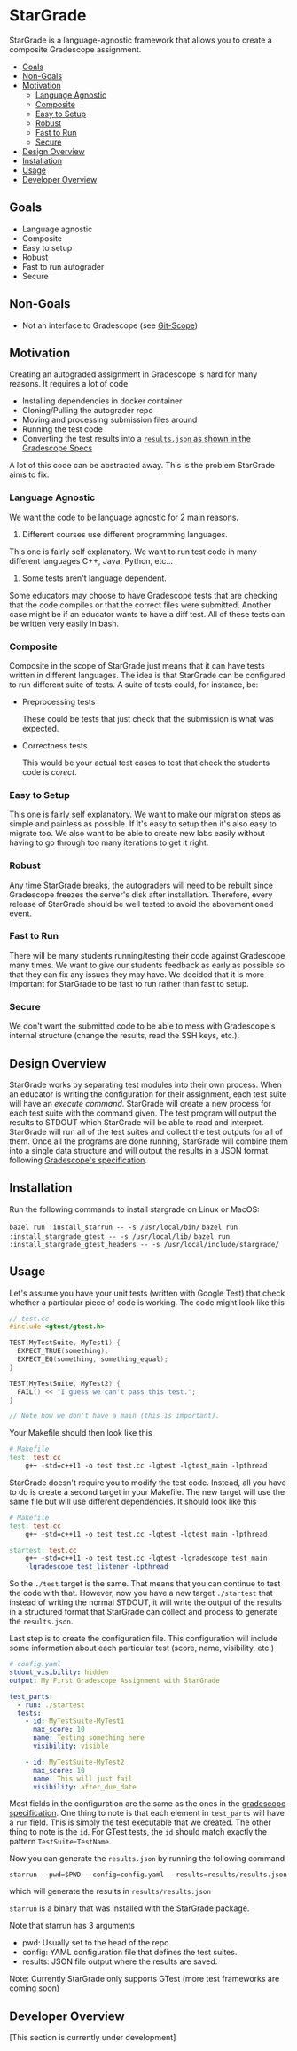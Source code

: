# StarGrade

StarGrade is a language-agnostic framework that allows you to create a
composite Gradescope assignment.

<!-- vim-markdown-toc GFM -->

* [Goals](#goals)
* [Non-Goals](#non-goals)
* [Motivation](#motivation)
  * [Language Agnostic](#language-agnostic)
  * [Composite](#composite)
  * [Easy to Setup](#easy-to-setup)
  * [Robust](#robust)
  * [Fast to Run](#fast-to-run)
  * [Secure](#secure)
* [Design Overview](#design-overview)
* [Installation](#installation)
* [Usage](#usage)
* [Developer Overview](#developer-overview)

<!-- vim-markdown-toc -->


## Goals

- Language agnostic
- Composite
- Easy to setup
- Robust
- Fast to run autograder
- Secure

## Non-Goals

- Not an interface to Gradescope (see
  [Git-Scope](https://github.com/adsnaider/Git-Scope/blob/master/README.md))

## Motivation

Creating an autograded assignment in Gradescope is hard for many reasons. It
requires a lot of code

- Installing dependencies in docker container
- Cloning/Pulling the autograder repo
- Moving and processing submission files around
- Running the test code
- Converting the test results into a [`results.json` as shown in the Gradescope
  Specs](https://gradescope-autograders.readthedocs.io/en/latest/specs/)

A lot of this code can be abstracted away. This is the problem StarGrade aims to
fix.

### Language Agnostic

We want the code to be language agnostic for 2 main reasons.

1. Different courses use different programming languages.

  This one is fairly self explanatory. We want to run test code in many
  different languages C++, Java, Python, etc...

1. Some tests aren't language dependent.

  Some educators may choose to have Gradescope tests that are checking that the
  code compiles or that the correct files were submitted. Another case might be
  if an educator wants to have a diff test. All of these tests can be
  written very easily in bash.

### Composite

Composite in the scope of StarGrade just means that it can have tests written in
different languages. The idea is that StarGrade can be configured to run
different suite of tests. A suite of tests could, for instance, be:

- Preprocessing tests

  These could be tests that just check that the submission is what was expected.

- Correctness tests

  This would be your actual test cases to test that check the students code is
  _corect_.

### Easy to Setup

This one is fairly self explanatory. We want to make our migration steps as
simple and painless as possible. If it's easy to setup then it's also easy to
migrate too. We also want to be able to create new labs easily without having
to go through too many iterations to get it right.

### Robust

Any time StarGrade breaks, the autograders will need to be rebuilt since
Gradescope freezes the server's disk after installation. Therefore, every
release of StarGrade should be well tested to avoid the abovementioned event.

### Fast to Run

There will be many students running/testing their code against Gradescope many
times. We want to give our students feedback as early as possible so that they
can fix any issues they may have. We decided that it is more important for
StarGrade to be fast to run rather than fast to setup.

### Secure

We don't want the submitted code to be able to mess with Gradescope's internal
structure (change the results, read the SSH keys, etc.).

## Design Overview

StarGrade works by separating test modules into their own process. When an
educator is writing the configuration for their assignment, each test suite will
have an *execute command*. StarGrade will create a new process for each test
suite with the command given. The test program will output the results to STDOUT
which StarGrade will be able to read and interpret. StarGrade will run all of
the test suites and collect the test outputs for all of them. Once all the
programs are done running, StarGrade will combine them into a single data
structure and will output the results in a JSON format following [Gradescope's
specification](https://gradescope-autograders.readthedocs.io/en/latest/specs/).

## Installation

Run the following commands to install stargrade on Linux or MacOS:

`bazel run :install_starrun -- -s /usr/local/bin/`
`bazel run :install_stargrade_gtest -- -s /usr/local/lib/`
`bazel run :install_stargrade_gtest_headers -- -s /usr/local/include/stargrade/`

## Usage

Let's assume you have your unit tests (written with Google Test) that check
whether a particular piece of code is working. The code might look like this

```c++
// test.cc
#include <gtest/gtest.h>

TEST(MyTestSuite, MyTest1) {
  EXPECT_TRUE(something);
  EXPECT_EQ(something, something_equal);
}

TEST(MyTestSuite, MyTest2) {
  FAIL() << "I guess we can't pass this test.";
}

// Note how we don't have a main (this is important).
```

Your Makefile should then look like this

```makefile
# Makefile
test: test.cc
	g++ -std=c++11 -o test test.cc -lgtest -lgtest_main -lpthread
```

StarGrade doesn't require you to modify the test code. Instead, all you have to
do is create a second target in your Makefile. The new target will use the same
file but will use different dependencies. It should look like this

```makefile
# Makefile
test: test.cc
	g++ -std=c++11 -o test test.cc -lgtest -lgtest_main -lpthread

startest: test.cc
	g++ -std=c++11 -o test test.cc -lgtest -lgradescope_test_main
    -lgradescope_test_listener -lpthread
```

So the `./test` target is the same. That means that you can continue to
test the code with that. However, now you have a new target `./startest` that
instead of writing the normal STDOUT, it will write the output of the results in
a structured format that StarGrade can collect and process to generate the
`results.json`.


Last step is to create the configuration file. This configuration will include
some information about each particular test (score, name, visibility, etc.)

```yaml
# config.yaml
stdout_visibility: hidden
output: My First Gradescope Assignment with StarGrade

test_parts:
  - run: ./startest
  tests:
    - id: MyTestSuite-MyTest1
      max_score: 10
      name: Testing something here
      visibility: visible

    - id: MyTestSuite-MyTest2
      max_score: 10
      name: This will just fail
      visibility: after_due_date
```

Most fields in the configuration are the same as the ones in the [gradescope
specification](https://gradescope-autograders.readthedocs.io/en/latest/specs/).
One thing to note is that each element in `test_parts` will have a `run`
field. This is simply the test executable that we created.
The other thing to note is the `id`. For GTest tests, the `id` should match
exactly the pattern `TestSuite`-`TestName`.

Now you can generate the `results.json` by running the following command

```shell
starrun --pwd=$PWD --config=config.yaml --results=results/results.json
```

which will generate the results in `results/results.json`

`starrun` is a binary that was installed with the StarGrade package.

Note that starrun has 3 arguments
- pwd: Usually set to the head of the repo.
- config: YAML configuration file that defines the test suites.
- results: JSON file output where the results are saved.

Note: Currently StarGrade only supports GTest (more test frameworks are coming
soon)

## Developer Overview

[This section is currently under development]
